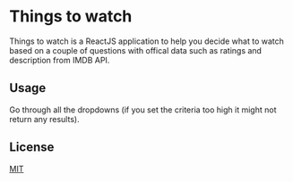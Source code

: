# Things to watch

Things to watch is a ReactJS application to help you decide what to watch based on a couple of questions with offical data such as ratings and description from IMDB API.

## Usage
Go through all the dropdowns (if you set the criteria too high it might not return any results).

## License
[MIT](https://choosealicense.com/licenses/mit/)
